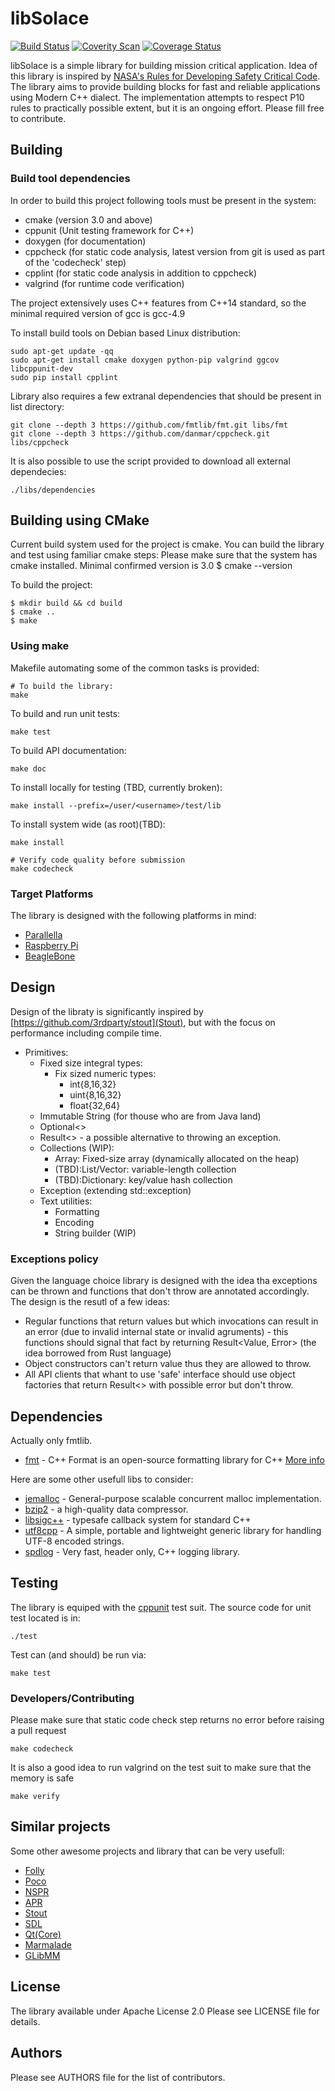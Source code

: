 libSolace
===============
[![Build Status](https://travis-ci.org/abbyssoul/libsolace.png?branch=master)](https://travis-ci.org/abbyssoul/libsolace)
[![Coverity Scan](https://scan.coverity.com/projects/9728/badge.svg)](https://scan.coverity.com/projects/abbyssoul-libsolace)
[![Coverage Status](https://coveralls.io/repos/github/abbyssoul/libsolace/badge.svg?branch=master)](https://coveralls.io/github/abbyssoul/libsolace?branch=master)

libSolace is a simple library for building mission critical application.
Idea of this library is inspired by [NASA's Rules for Developing Safety Critical Code](http://spinroot.com/gerard/pdf/P10.pdf).
The library aims to provide building blocks for fast and reliable applications using Modern C++ dialect.
The implementation attempts to respect P10 rules to practically possible extent, but it is an ongoing effort.
Please fill free to contribute.


## Building
### Build tool dependencies
In order to build this project following tools must be present in the system:
* cmake (version 3.0 and above)
* cppunit (Unit testing framework for C++)
* doxygen (for documentation)
* cppcheck (for static code analysis, latest version from git is used as part of the 'codecheck' step)
* cpplint (for static code analysis in addition to cppcheck)
* valgrind (for runtime code verification)

The project extensively uses C++ features from C++14 standard, so the minimal required version of gcc is gcc-4.9


To install build tools on Debian based Linux distribution:
```shell
sudo apt-get update -qq
sudo apt-get install cmake doxygen python-pip valgrind ggcov libcppunit-dev
sudo pip install cpplint
```

Library also requires a few extranal dependencies that should be present in list directory:
```shell
git clone --depth 3 https://github.com/fmtlib/fmt.git libs/fmt
git clone --depth 3 https://github.com/danmar/cppcheck.git libs/cppcheck
```

It is also possible to use the script provided to download all external dependecies:
```shell
./libs/dependencies
```


## Building using CMake
Current build system used for the project is cmake. You can build the library and test using familiar cmake steps:
Please make sure that the system has cmake installed. Minimal confirmed version is 3.0
    $ cmake --version

To build the project:
```shell
$ mkdir build && cd build
$ cmake ..
$ make
```

### Using make
Makefile automating some of the common tasks is provided:
```shell
# To build the library:
make
```

To build and run unit tests:
```shell
make test
```

To build API documentation:
```shell
make doc
```

To install locally for testing (TBD, currently broken):
```shell
make install --prefix=/user/<username>/test/lib
```

To install system wide (as root)(TBD):
```
make install
```

```shell
# Verify code quality before submission
make codecheck
```


### Target Platforms
The library is designed with the following platforms in mind:
 * [Parallella](https://www.parallella.org/)
 * [Raspberry Pi](https://www.raspberrypi.org/)
 * [BeagleBone](http://beagleboard.org/)


## Design
Design of the libraty is significantly inspired by [https://github.com/3rdparty/stout](Stout), but with the focus on performance including compile time.

 - Primitives:
	- Fixed size integral types: 
		- Fix sized numeric types: 
			- int{8,16,32}
			- uint{8,16,32}
			- float{32,64}
	- Immutable String (for thouse who are from Java land)
	- Optional<>
	- Result<> - a possible alternative to throwing an exception.
	- Collections (WIP):
		- Array: Fixed-size array (dynamically allocated on the heap)
		- (TBD):List/Vector: variable-length collection
		- (TBD):Dictionary: key/value hash collection
	- Exception (extending std::exception)
	- Text utilities:
		- Formatting
		- Encoding
		- String builder (WIP)


### Exceptions policy
Given the language choice library is designed with the idea tha exceptions can be thrown and functions that don't throw are annotated accordingly. The design is the resutl of a few ideas:
 - Regular functions that return values but which invocations can result in an error (due to invalid internal state or invalid agruments) - this functions should signal that fact by returning Result<Value, Error> (the idea borrowed from Rust language)
 - Object constructors can't return value thus they are allowed to throw. 
 - All API clients that whant to use 'safe' interface should use object factories that return Result<> with possible error but don't throw.


## Dependencies
Actually only fmtlib.
* [fmt](https://github.com/fmtlib/fmt) - C++ Format is an open-source formatting library for C++ [More info](http://fmtlib.net/latest/index.html)

Here are some other usefull libs to consider:
* [jemalloc](http://www.canonware.com/jemalloc) - General-purpose scalable concurrent malloc implementation.
* [bzip2](http://www.bzip.org/) - a high-quality data compressor.
* [libsigc++](http://libsigc.sourceforge.net/) - typesafe callback system for standard C++
* [utf8cpp](http://utfcpp.sourceforge.net/) - A simple, portable and lightweight generic library for handling UTF-8 encoded strings.
* [spdlog](https://github.com/gabime/spdlog) - Very fast, header only, C++ logging library.


## Testing
The library is equiped with the [cppunit](https://sourceforge.net/projects/cppunit/) test suit.
The source code for unit test located is in:
```
./test 
```

Test can (and should) be run via:
```shell
make test
```

### Developers/Contributing
Please make sure that static code check step returns no error before raising a pull request
```shell
make codecheck
```

It is also a good idea to run valgrind on the test suit to make sure that the memory is safe
```shell
make verify
```


## Similar projects
Some other awesome projects and library that can be very usefull:
* [Folly](https://github.com/facebook/folly)
* [Poco](http://pocoproject.org/)
* [NSPR](https://developer.mozilla.org/en-US/docs/Mozilla/Projects/NSPR)
* [APR](http://apr.apache.org/)
* [Stout](https://github.com/3rdparty/stout)
* [SDL](http://www.libsdl.org/)
* [Qt(Core)](http://doc.qt.nokia.com/)
* [Marmalade](http://www.madewithmarmalade.com/marmalade)
* [GLibMM](http://developer.gnome.org/glibmm/)


## License
The library available under Apache License 2.0
Please see LICENSE file for details.


## Authors
Please see AUTHORS file for the list of contributors.

